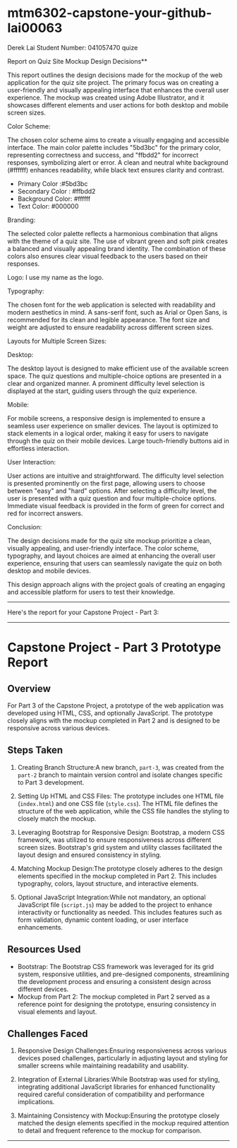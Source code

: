 # mtm6302-capstone-your-github-lai00063

 Derek Lai Student Number: 041057470 quize

 Report on Quiz Site Mockup Design Decisions**

This report outlines the design decisions made for the mockup of the web application for the quiz site project. The primary focus was on creating a user-friendly and visually appealing interface that enhances the overall user experience. The mockup was created using Adobe Illustrator, and it showcases different elements and user actions for both desktop and mobile screen sizes.

Color Scheme:

The chosen color scheme aims to create a visually engaging and accessible interface. The main color palette includes "5bd3bc" for the primary color, representing correctness and success, and "ffbdd2" for incorrect responses, symbolizing alert or error. A clean and neutral white background (#ffffff) enhances readability, while black text ensures clarity and contrast.

- Primary Color :#5bd3bc
- Secondary Color : #ffbdd2
- Background Color: #ffffff
- Text Color: #000000

 Branding:

The selected color palette reflects a harmonious combination that aligns with the theme of a quiz site. The use of vibrant green and soft pink creates a balanced and visually appealing brand identity. The combination of these colors also ensures clear visual feedback to the users based on their responses.

Logo:
I use my name as the logo.

Typography:

The chosen font for the web application is selected with readability and modern aesthetics in mind. A sans-serif font, such as Arial or Open Sans, is recommended for its clean and legible appearance. The font size and weight are adjusted to ensure readability across different screen sizes.

 Layouts for Multiple Screen Sizes:

 Desktop:

The desktop layout is designed to make efficient use of the available screen space. The quiz questions and multiple-choice options are presented in a clear and organized manner. A prominent difficulty level selection is displayed at the start, guiding users through the quiz experience.

Mobile:

For mobile screens, a responsive design is implemented to ensure a seamless user experience on smaller devices. The layout is optimized to stack elements in a logical order, making it easy for users to navigate through the quiz on their mobile devices. Large touch-friendly buttons aid in effortless interaction.

User Interaction:

User actions are intuitive and straightforward. The difficulty level selection is presented prominently on the first page, allowing users to choose between "easy" and "hard" options. After selecting a difficulty level, the user is presented with a quiz question and four multiple-choice options. Immediate visual feedback is provided in the form of green for correct and red for incorrect answers.

Conclusion:

The design decisions made for the quiz site mockup prioritize a clean, visually appealing, and user-friendly interface. The color scheme, typography, and layout choices are aimed at enhancing the overall user experience, ensuring that users can seamlessly navigate the quiz on both desktop and mobile devices.

This design approach aligns with the project goals of creating an engaging and accessible platform for users to test their knowledge.


---

Here's the report for your Capstone Project - Part 3:

---

# Capstone Project - Part 3 Prototype Report

## Overview
For Part 3 of the Capstone Project, a prototype of the web application was developed using HTML, CSS, and optionally JavaScript. The prototype closely aligns with the mockup completed in Part 2 and is designed to be responsive across various devices.

## Steps Taken
1. Creating Branch Structure:A new branch, `part-3`, was created from the `part-2` branch to maintain version control and isolate changes specific to Part 3 development.

2. Setting Up HTML and CSS Files: The prototype includes one HTML file (`index.html`) and one CSS file (`style.css`). The HTML file defines the structure of the web application, while the CSS file handles the styling to closely match the mockup.

3. Leveraging Bootstrap for Responsive Design: Bootstrap, a modern CSS framework, was utilized to ensure responsiveness across different screen sizes. Bootstrap's grid system and utility classes facilitated the layout design and ensured consistency in styling.

4. Matching Mockup Design:The prototype closely adheres to the design elements specified in the mockup completed in Part 2. This includes typography, colors, layout structure, and interactive elements.

5. Optional JavaScript Integration:While not mandatory, an optional JavaScript file (`script.js`) may be added to the project to enhance interactivity or functionality as needed. This includes features such as form validation, dynamic content loading, or user interface enhancements.

## Resources Used
- Bootstrap: The Bootstrap CSS framework was leveraged for its grid system, responsive utilities, and pre-designed components, streamlining the development process and ensuring a consistent design across different devices.
- Mockup from Part 2: The mockup completed in Part 2 served as a reference point for designing the prototype, ensuring consistency in visual elements and layout.


## Challenges Faced
1. Responsive Design Challenges:Ensuring responsiveness across various devices posed challenges, particularly in adjusting layout and styling for smaller screens while maintaining readability and usability.

2. Integration of External Libraries:While Bootstrap was used for styling, integrating additional JavaScript libraries for enhanced functionality required careful consideration of compatibility and performance implications.

3. Maintaining Consistency with Mockup:Ensuring the prototype closely matched the design elements specified in the mockup required attention to detail and frequent reference to the mockup for comparison.

---
